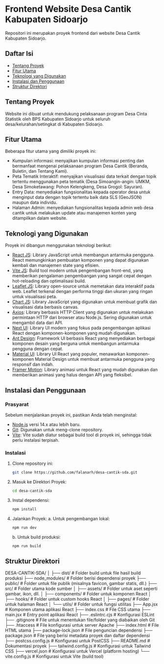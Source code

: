 # Frontend Website Desa Cantik Kabupaten Sidoarjo

Repositori ini merupakan proyek frontend dari website Desa Cantik Kabupaten Sidoarjo.

## Daftar Isi

- [Tentang Proyek](#tentang-proyek)
- [Fitur Utama](#fitur-utama)
- [Teknologi yang Digunakan](#teknologi-yang-digunakan)
- [Instalasi dan Penggunaan](#instalasi-dan-penggunaan)
- [Struktur Direktori](#struktur-direktori)

## Tentang Proyek

Website ini dibuat untuk mendukung pelaksanaan program Desa Cinta Statistik oleh BPS Kabupaten Sidoarjo untuk seluruh desa/kelurahan/setingkat di Kabupaten Sidoarjo.

## Fitur Utama

Beberapa fitur utama yang dimiliki proyek ini:

- Kumpulan informasi: menyajikan kumpulan informasi penting dan bermanfaat mengenai pelaksanaan program Desa Cantik (Beranda, Buletin, dan Tentang Kami).
- Peta Tematik Interaktif: menyajikan visualisasi data terkait dengan topik tertentu menggunakan peta tematik (Desa Simoangin-angin: UMKM, Desa Simoketawang: Pohon Kelengkeng, Desa Grogol: Sayuran).
- Entry Data: menyediakan fungsionalitas kepada operator desa untuk menginput data dengan topik tertentu baik data SLS (GeoJSON) maupun data individu.
- Halaman Admin: menyediakan fungsionalitas kepada admin web desa cantik untuk melakukan update atau manajemen konten yang ditampilkan dalam website.

## Teknologi yang Digunakan

Proyek ini dibangun menggunakan teknologi berikut:

- [React JS](https://reactjs.org/): Library JavaScript untuk membangun antarmuka pengguna. React memungkinkan pembuatan komponen yang dapat digunakan kembali dan manajemen state yang efisien.
- [Vite JS](https://vitejs.dev/): Build tool modern untuk pengembangan front-end, yang memberikan pengalaman pengembangan yang sangat cepat dengan hot-reloading dan optimalisasi build.
- [Leaflet JS](https://leafletjs.com/): Library open-source untuk memetakan data interaktif pada web. Leaflet terkenal dengan performa tinggi dan ukuran yang ringan untuk visualisasi peta.
- [Chart JS](https://www.chartjs.org/): Library JavaScript yang digunakan untuk membuat grafik dan visualisasi data berbasis canvas.
- [Axios](https://axios-http.com/): Library berbasis HTTP Client yang digunakan untuk melakukan permintaan HTTP dari browser atau Node.js. Sering digunakan untuk mengambil data dari API.
- [Next UI](https://nextui.org/): Library UI modern yang fokus pada pengembangan aplikasi React dengan komponen-komponen yang mudah digunakan.
- [Ant Design](https://ant.design/): Framework UI berbasis React yang menyediakan berbagai komponen desain yang berguna untuk membangun antarmuka pengguna dengan cepat.
- [Material UI](https://mui.com/): Library UI React yang populer, menawarkan komponen-komponen Material Design untuk membuat antarmuka pengguna yang responsif dan indah.
- [Framer Motion](https://www.framer.com/motion/): Library animasi untuk React yang mudah digunakan dan memberikan animasi yang halus dengan API yang fleksibel.

## Instalasi dan Penggunaan

### Prasyarat

Sebelum menjalankan proyek ini, pastikan Anda telah menginstal:

- [Node.js](https://nodejs.org/) versi 14.x atau lebih baru.
- [Git](https://git-scm.com/): Digunakan untuk meng-clone repository.
- [Vite](https://vitejs.dev/): Vite sudah diatur sebagai build tool di proyek ini, sehingga tidak perlu instalasi terpisah.

### Instalasi

1. Clone repository ini:
   ```bash
   git clone https://github.com/falanarh/desa-cantik-sda.git
   ```
2. Masuk ke Direktori Proyek:
   ```bash
   cd desa-cantik-sda
   ```
3. Instal dependensi:
   ```bash
   npm install
   ```
4. Jalankan Proyek:
   a. Untuk pengembangan lokal:
   ```bash
   npm run dev
   ```
   b. Untuk build produksi:
   ```bash
   npm run build
   ```

## Struktur Direktori
DESA-CANTIK-SDA/
│
├── dist/                 # Folder build untuk file hasil build produksi
├── node_modules/         # Folder berisi dependensi proyek
├── public/               # Folder untuk file publik (misalnya favicon, gambar statis, dll.)
├── src/                  # Folder utama kode sumber
│   ├── assets/           # Folder untuk aset seperti gambar, ikon, dll.
│   ├── components/       # Folder untuk komponen React
│   ├── hooks/            # Folder untuk custom hooks React
│   ├── pages/            # Folder untuk halaman React
│   └── utils/            # Folder untuk fungsi utilitas
├── App.jsx               # Komponen utama aplikasi React
├── index.css             # File CSS utama
├── main.jsx              # Entry point aplikasi React
├── .eslintrc.cjs         # Konfigurasi ESLint
├── .gitignore            # File untuk menentukan file/folder yang diabaikan oleh Git
├── .htaccess             # File konfigurasi untuk server Apache
├── index.html            # File HTML utama
├── package-lock.json     # File penguncian dependensi
├── package.json          # File yang berisi metadata proyek dan daftar dependensi
├── postcss.config.js     # Konfigurasi untuk PostCSS
├── README.md             # Dokumentasi proyek
├── tailwind.config.js    # Konfigurasi untuk Tailwind CSS
├── vercel.json           # Konfigurasi untuk Vercel (platform hosting)
└── vite.config.js        # Konfigurasi untuk Vite (build tool)

